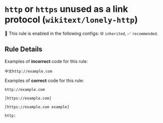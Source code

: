 # `http` or `https` unused as a link protocol (`wikitext/lonely-http`)

💼 This rule is enabled in the following configs: 🌐 `inherited`, ✅ `recommended`.

<!-- end auto-generated rule header -->

## Rule Details

Examples of **incorrect** code for this rule:

```wikitext
中文http://example.com
```

Examples of **correct** code for this rule:

```wikitext
http://example.com

[https://example.com]

[https://example.com example]

http:
```
